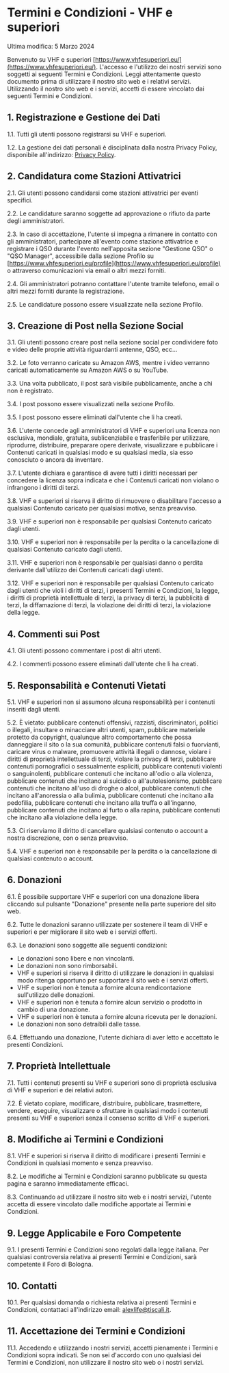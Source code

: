# Termini e Condizioni - VHF e superiori

Ultima modifica: 5 Marzo 2024

Benvenuto su VHF e superiori [https://www.vhfesuperiori.eu/](https://www.vhfesuperiori.eu/). L'accesso e l'utilizzo dei nostri servizi sono soggetti ai seguenti Termini e Condizioni. Leggi attentamente questo documento prima di utilizzare il nostro sito web e i relativi servizi. Utilizzando il nostro sito web e i servizi, accetti di essere vincolato dai seguenti Termini e Condizioni.

## 1. Registrazione e Gestione dei Dati

1.1. Tutti gli utenti possono registrarsi su VHF e superiori.

1.2. La gestione dei dati personali è disciplinata dalla nostra Privacy Policy, disponibile all'indirizzo: [Privacy Policy](https://www.vhfesuperiori.eu/document/privacy).

## 2. Candidatura come Stazioni Attivatrici

2.1. Gli utenti possono candidarsi come stazioni attivatrici per eventi specifici.

2.2. Le candidature saranno soggette ad approvazione o rifiuto da parte degli amministratori.

2.3. In caso di accettazione, l'utente si impegna a rimanere in contatto con gli amministratori, partecipare all'evento come stazione attivatrice e registrare i QSO durante l'evento nell'apposita sezione "Gestione QSO" o "QSO Manager", accessibile dalla sezione Profilo su [https://www.vhfesuperiori.eu/profile](https://www.vhfesuperiori.eu/profile) o attraverso comunicazioni via email o altri mezzi forniti.

2.4. Gli amministratori potranno contattare l'utente tramite telefono, email o altri mezzi forniti durante la registrazione.

2.5. Le candidature possono essere visualizzate nella sezione Profilo.

## 3. Creazione di Post nella Sezione Social

3.1. Gli utenti possono creare post nella sezione social per condividere foto e video delle proprie attività riguardanti antenne, QSO, ecc...

3.2. Le foto verranno caricate su Amazon AWS, mentre i video verranno caricati automaticamente su Amazon AWS o su YouTube.

3.3. Una volta pubblicato, il post sarà visibile pubblicamente, anche a chi non è registrato.

3.4. I post possono essere visualizzati nella sezione Profilo.

3.5. I post possono essere eliminati dall'utente che li ha creati.

3.6. L'utente concede agli amministratori di VHF e superiori una licenza non esclusiva, mondiale, gratuita, sublicenziabile e trasferibile per utilizzare, riprodurre, distribuire, preparare opere derivate, visualizzare e pubblicare i Contenuti caricati in qualsiasi modo e su qualsiasi media, sia esso conosciuto o ancora da inventare.

3.7. L'utente dichiara e garantisce di avere tutti i diritti necessari per concedere la licenza sopra indicata e che i Contenuti caricati non violano o infrangono i diritti di terzi.

3.8. VHF e superiori si riserva il diritto di rimuovere o disabilitare l'accesso a qualsiasi Contenuto caricato per qualsiasi motivo, senza preavviso.

3.9. VHF e superiori non è responsabile per qualsiasi Contenuto caricato dagli utenti.

3.10. VHF e superiori non è responsabile per la perdita o la cancellazione di qualsiasi Contenuto caricato dagli utenti.

3.11. VHF e superiori non è responsabile per qualsiasi danno o perdita derivante dall'utilizzo dei Contenuti caricati dagli utenti.

3.12. VHF e superiori non è responsabile per qualsiasi Contenuto caricato dagli utenti che violi i diritti di terzi, i presenti Termini e Condizioni, la legge, i diritti di proprietà intellettuale di terzi, la privacy di terzi, la pubblicità di terzi, la diffamazione di terzi, la violazione dei diritti di terzi, la violazione della legge.

## 4. Commenti sui Post

4.1. Gli utenti possono commentare i post di altri utenti.

4.2. I commenti possono essere eliminati dall'utente che li ha creati.

## 5. Responsabilità e Contenuti Vietati

5.1. VHF e superiori non si assumono alcuna responsabilità per i contenuti inseriti dagli utenti.

5.2. È vietato: pubblicare contenuti offensivi, razzisti, discriminatori, politici o illegali, insultare o minacciare altri utenti, spam, pubblicare materiale protetto da copyright, qualunque altro comportamento che possa danneggiare il sito o la sua comunità, pubblicare contenuti falsi o fuorvianti, caricare virus o malware, promuovere attività illegali o dannose, violare i diritti di proprietà intellettuale di terzi, violare la privacy di terzi, pubblicare contenuti pornografici o sessualmente espliciti, pubblicare contenuti violenti o sanguinolenti, pubblicare contenuti che incitano all'odio o alla violenza, pubblicare contenuti che incitano al suicidio o all'autolesionismo, pubblicare contenuti che incitano all'uso di droghe o alcol, pubblicare contenuti che incitano all'anoressia o alla bulimia, pubblicare contenuti che incitano alla pedofilia, pubblicare contenuti che incitano alla truffa o all'inganno, pubblicare contenuti che incitano al furto o alla rapina, pubblicare contenuti che incitano alla violazione della legge.

5.3. Ci riserviamo il diritto di cancellare qualsiasi contenuto o account a nostra discrezione, con o senza preavviso.

5.4. VHF e superiori non è responsabile per la perdita o la cancellazione di qualsiasi contenuto o account.

## 6. Donazioni

6.1. È possibile supportare VHF e superiori con una donazione libera cliccando sul pulsante "Donazione" presente nella parte superiore del sito web.

6.2. Tutte le donazioni saranno utilizzate per sostenere il team di VHF e superiori e per migliorare il sito web e i servizi offerti.

6.3. Le donazioni sono soggette alle seguenti condizioni:

-   Le donazioni sono libere e non vincolanti.
-   Le donazioni non sono rimborsabili.
-   VHF e superiori si riserva il diritto di utilizzare le donazioni in qualsiasi modo ritenga opportuno per supportare il sito web e i servizi offerti.
-   VHF e superiori non è tenuta a fornire alcuna rendicontazione sull'utilizzo delle donazioni.
-   VHF e superiori non è tenuta a fornire alcun servizio o prodotto in cambio di una donazione.
-   VHF e superiori non è tenuta a fornire alcuna ricevuta per le donazioni.
-   Le donazioni non sono detraibili dalle tasse.

6.4. Effettuando una donazione, l'utente dichiara di aver letto e accettato le presenti Condizioni.

## 7. Proprietà Intellettuale

7.1. Tutti i contenuti presenti su VHF e superiori sono di proprietà esclusiva di VHF e superiori e dei relativi autori.

7.2. È vietato copiare, modificare, distribuire, pubblicare, trasmettere, vendere, eseguire, visualizzare o sfruttare in qualsiasi modo i contenuti presenti su VHF e superiori senza il consenso scritto di VHF e superiori.

## 8. Modifiche ai Termini e Condizioni

8.1. VHF e superiori si riserva il diritto di modificare i presenti Termini e Condizioni in qualsiasi momento e senza preavviso.

8.2. Le modifiche ai Termini e Condizioni saranno pubblicate su questa pagina e saranno immediatamente efficaci.

8.3. Continuando ad utilizzare il nostro sito web e i nostri servizi, l'utente accetta di essere vincolato dalle modifiche apportate ai Termini e Condizioni.

## 9. Legge Applicabile e Foro Competente

9.1. I presenti Termini e Condizioni sono regolati dalla legge italiana. Per qualsiasi controversia relativa ai presenti Termini e Condizioni, sarà competente il Foro di Bologna.

## 10. Contatti

10.1. Per qualsiasi domanda o richiesta relativa ai presenti Termini e Condizioni, contattaci all'indirizzo email: [alexlife@tiscali.it](mailto:alexlife@tiscali.it).

## 11. Accettazione dei Termini e Condizioni

11.1. Accedendo e utilizzando i nostri servizi, accetti pienamente i Termini e Condizioni sopra indicati. Se non sei d'accordo con uno qualsiasi dei Termini e Condizioni, non utilizzare il nostro sito web o i nostri servizi.
